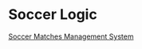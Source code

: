 # Soccer Logic

<a href="https://nhattanvu.github.io/soccer-logic/matches.html">Soccer Matches Management System</a>
